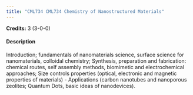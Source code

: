 ```yaml
---
title: "CML734 CML734 Chemistry of Nanostructured Materials"
---
```

**Credits:** 3 (3-0-0)

#### Description
Introduction; fundamentals of nanomaterials science, surface science for nanomaterials, colloidal chemistry; Synthesis, preparation and fabrication: chemical routes, self assembly methods, biomimetic and electrochemical approaches; Size controls properties (optical, electronic and magnetic properties of materials) - Applications (carbon nanotubes and nanoporous zeolites; Quantum Dots, basic ideas of nanodevices).